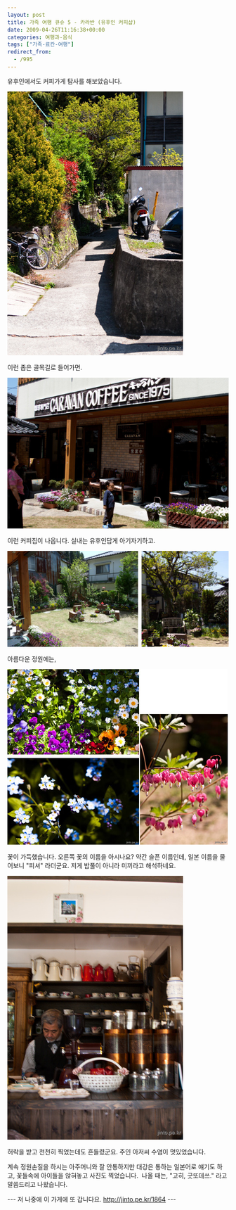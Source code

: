```yaml
---
layout: post
title: 가족 여행 큐슈 5 - 카라반 (유후인 커피샵)
date: 2009-04-26T11:16:38+00:00
categories: 여행과-음식
tags: ["가족-료칸-여행"]
redirect_from:
  - /995
---
```


유후인에서도 커피가게 탐사를 해보았습니다.

![ ](/assets/media/uploads_1_cfile5.uf.14123D1349F43F82F9A1BF.jpg)

이런 좁은 골목길로 들어가면.

![ ](/assets/media/uploads_1_cfile22.uf.1508571249F43FB7E35A61.jpg)

이런 커피집이 나옵니다. 실내는 유후인답게 아기자기하고.

![ ](/assets/media/uploads_1_cfile2.uf.1107E81249F447A9526757.jpg)

아름다운 정원에는,

![ ](/assets/media/uploads_1_cfile22.uf.1577E51149F4414F316BC1.jpg)

꽃이 가득했습니다. 오른쪽 꽃의 이름을 아시나요? 약간 슬픈 이름인데, 일본 이름을 물어보니 "피셔" 라더군요. 저게 밥풀이 아니라 미끼라고 해석하네요.

![ ](/assets/media/uploads_1_cfile3.uf.15766A1149F441C92469B7.jpg)

허락을 받고 천천히 찍었는데도 흔들렸군요. 주인 아저씨 수염이 멋있었습니다.

계속 정원손질을 하시는 아주머니와 잘 안통하지만 대강은 통하는 일본어로 얘기도 하고, 꽃들속에 아이들을 앉혀놓고 사진도 찍었습니다.  나올 때는, "고히, 굿또데쓰." 라고 말씀드리고 나왔습니다.

--- 저 나중에 이 가게에 또 갑니다요. <a href="http://jinto.pe.kr/1864">http://jinto.pe.kr/1864</a> ---
